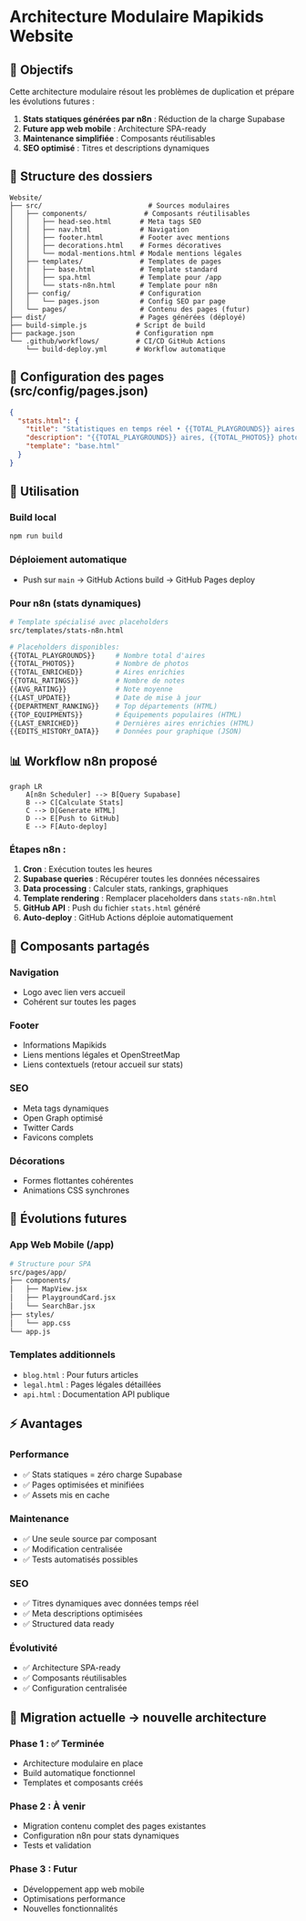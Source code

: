 # Architecture Modulaire Mapikids Website

## 🎯 Objectifs

Cette architecture modulaire résout les problèmes de duplication et prépare les évolutions futures :

1. **Stats statiques générées par n8n** : Réduction de la charge Supabase
2. **Future app web mobile** : Architecture SPA-ready
3. **Maintenance simplifiée** : Composants réutilisables
4. **SEO optimisé** : Titres et descriptions dynamiques

## 📁 Structure des dossiers

```
Website/
├── src/                          # Sources modulaires
│   ├── components/              # Composants réutilisables
│   │   ├── head-seo.html       # Meta tags SEO
│   │   ├── nav.html            # Navigation
│   │   ├── footer.html         # Footer avec mentions
│   │   ├── decorations.html    # Formes décoratives
│   │   └── modal-mentions.html # Modale mentions légales
│   ├── templates/              # Templates de pages
│   │   ├── base.html           # Template standard
│   │   ├── spa.html            # Template pour /app
│   │   └── stats-n8n.html      # Template pour n8n
│   ├── config/                 # Configuration
│   │   └── pages.json          # Config SEO par page
│   └── pages/                  # Contenu des pages (futur)
├── dist/                       # Pages générées (déployé)
├── build-simple.js            # Script de build
├── package.json               # Configuration npm
└── .github/workflows/         # CI/CD GitHub Actions
    └── build-deploy.yml       # Workflow automatique
```

## 🔧 Configuration des pages (src/config/pages.json)

```json
{
  "stats.html": {
    "title": "Statistiques en temps réel • {{TOTAL_PLAYGROUNDS}} aires de jeux",
    "description": "{{TOTAL_PLAYGROUNDS}} aires, {{TOTAL_PHOTOS}} photos. Mis à jour le {{LAST_UPDATE}}.",
    "template": "base.html"
  }
}
```

## 🚀 Utilisation

### Build local
```bash
npm run build
```

### Déploiement automatique
- Push sur `main` → GitHub Actions build → GitHub Pages deploy

### Pour n8n (stats dynamiques)
```bash
# Template spécialisé avec placeholders
src/templates/stats-n8n.html

# Placeholders disponibles:
{{TOTAL_PLAYGROUNDS}}     # Nombre total d'aires
{{TOTAL_PHOTOS}}          # Nombre de photos
{{TOTAL_ENRICHED}}        # Aires enrichies
{{TOTAL_RATINGS}}         # Nombre de notes
{{AVG_RATING}}            # Note moyenne
{{LAST_UPDATE}}           # Date de mise à jour
{{DEPARTMENT_RANKING}}    # Top départements (HTML)
{{TOP_EQUIPMENTS}}        # Équipements populaires (HTML)
{{LAST_ENRICHED}}         # Dernières aires enrichies (HTML)
{{EDITS_HISTORY_DATA}}    # Données pour graphique (JSON)
```

## 📊 Workflow n8n proposé

```mermaid
graph LR
    A[n8n Scheduler] --> B[Query Supabase]
    B --> C[Calculate Stats]
    C --> D[Generate HTML]
    D --> E[Push to GitHub]
    E --> F[Auto-deploy]
```

### Étapes n8n :
1. **Cron** : Exécution toutes les heures
2. **Supabase queries** : Récupérer toutes les données nécessaires
3. **Data processing** : Calculer stats, rankings, graphiques
4. **Template rendering** : Remplacer placeholders dans `stats-n8n.html`
5. **GitHub API** : Push du fichier `stats.html` généré
6. **Auto-deploy** : GitHub Actions déploie automatiquement

## 🎨 Composants partagés

### Navigation
- Logo avec lien vers accueil
- Cohérent sur toutes les pages

### Footer
- Informations Mapikids
- Liens mentions légales et OpenStreetMap
- Liens contextuels (retour accueil sur stats)

### SEO
- Meta tags dynamiques
- Open Graph optimisé
- Twitter Cards
- Favicons complets

### Décorations
- Formes flottantes cohérentes
- Animations CSS synchrones

## 🔮 Évolutions futures

### App Web Mobile (/app)
```bash
# Structure pour SPA
src/pages/app/
├── components/
│   ├── MapView.jsx
│   ├── PlaygroundCard.jsx
│   └── SearchBar.jsx
├── styles/
│   └── app.css
└── app.js
```

### Templates additionnels
- `blog.html` : Pour futurs articles
- `legal.html` : Pages légales détaillées
- `api.html` : Documentation API publique

## ⚡ Avantages

### Performance
- ✅ Stats statiques = zéro charge Supabase
- ✅ Pages optimisées et minifiées
- ✅ Assets mis en cache

### Maintenance  
- ✅ Une seule source par composant
- ✅ Modification centralisée
- ✅ Tests automatisés possibles

### SEO
- ✅ Titres dynamiques avec données temps réel
- ✅ Meta descriptions optimisées
- ✅ Structured data ready

### Évolutivité
- ✅ Architecture SPA-ready
- ✅ Composants réutilisables
- ✅ Configuration centralisée

## 🔄 Migration actuelle → nouvelle architecture

### Phase 1 : ✅ Terminée
- Architecture modulaire en place
- Build automatique fonctionnel
- Templates et composants créés

### Phase 2 : À venir
- Migration contenu complet des pages existantes
- Configuration n8n pour stats dynamiques
- Tests et validation

### Phase 3 : Futur
- Développement app web mobile
- Optimisations performance
- Nouvelles fonctionnalités